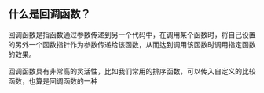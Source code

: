 ## 什么是回调函数？

回调函数是指函数通过参数传递到另一个代码中，在调用某个函数时，将自己设置的另外一个函数指针作为参数传递给该函数，从而达到调用该函数时调用指定函数的效果。


回调函数具有非常高的灵活性，比如我们常用的排序函数，可以传入自定义的比较函数，也算是回调函数的一种
